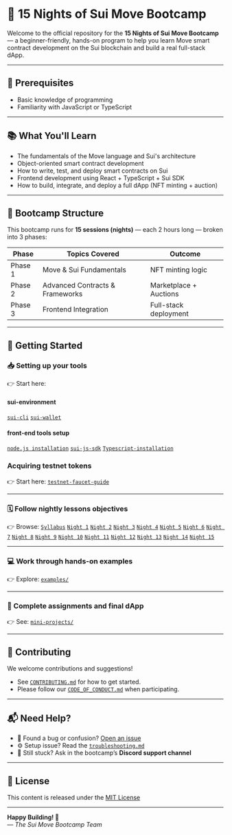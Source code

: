 # 🚀 15 Nights of Sui Move Bootcamp

Welcome to the official repository for the **15 Nights of Sui Move Bootcamp** — a beginner-friendly, hands-on program to help you learn Move smart contract development on the Sui blockchain and build a real full-stack dApp.

---

## 📜 Prerequisites

- Basic knowledge of programming
- Familiarity with JavaScript or TypeScript

---

## 📚 What You'll Learn

- The fundamentals of the Move language and Sui's architecture  
- Object-oriented smart contract development  
- How to write, test, and deploy smart contracts on Sui  
- Frontend development using React + TypeScript + Sui SDK  
- How to build, integrate, and deploy a full dApp (NFT minting + auction)

---

## 🧱 Bootcamp Structure

This bootcamp runs for **15 sessions (nights)** — each 2 hours long — broken into 3 phases:

| Phase | Topics Covered                  | Outcome |
|-------|----------------------------------|---------|
| Phase 1 | Move & Sui Fundamentals         | NFT minting logic |
| Phase 2 | Advanced Contracts & Frameworks | Marketplace + Auctions |
| Phase 3 | Frontend Integration            | Full-stack deployment |

---

## 🧭 Getting Started

### 📥 Setting up your tools 
👉 Start here: 

#### sui-environment

[`sui-cli`](/sui-move-bootcamp/setup/sui-environment/install-sui-cli.md)
[`sui-wallet`](/sui-move-bootcamp/setup/sui-environment/setup-sui-wallet.md)

#### front-end tools setup
[`node.js installation`](/sui-move-bootcamp/setup/frontend-setup/install-node-js.md)
[`sui-js-sdk`](/sui-move-bootcamp/setup/frontend-setup/install-sui-js-sdk.md)
[`Typescript-installation`](/sui-move-bootcamp/setup/frontend-setup/install-sui-move.md)

### Acquiring testnet tokens 
👉 Start here:
[`testnet-faucet-guide`](/sui-move-bootcamp/setup/sui-environment/testnet-faucet-guide.md)

---
### 🗓 Follow nightly lessons objectives 
👉 Browse: [`Syllabus`](/sui-move-bootcamp/syllabus/full-syllabus.md)
[`Night 1`](/sui-move-bootcamp/syllabus/nightly-objectives/night-o1.md)
[`Night 2`](/sui-move-bootcamp/syllabus/nightly-objectives/night-o2.md)
[`Night 3`](/sui-move-bootcamp/syllabus/nightly-objectives/night-o3.md)
[`Night 4`](/sui-move-bootcamp/syllabus/nightly-objectives/night-o4.md)
[`Night 5`](/sui-move-bootcamp/syllabus/nightly-objectives/night-o5.md)
[`Night 6`](/sui-move-bootcamp/syllabus/nightly-objectives/night-o6.md)
[`Night 7`](/sui-move-bootcamp/syllabus/nightly-objectives/night-o7.md)
[`Night 8`](/sui-move-bootcamp/syllabus/nightly-objectives/night-o8.md)
[`Night 9`](/sui-move-bootcamp/syllabus/nightly-objectives/night-o9.md)
[`Night 10`](/sui-move-bootcamp/syllabus/nightly-objectives/night-10.md)
[`Night 11`](/sui-move-bootcamp/syllabus/nightly-objectives/night-11.md)
[`Night 12`](/sui-move-bootcamp/syllabus/nightly-objectives/night-12.md)
[`Night 13`](/sui-move-bootcamp/syllabus/nightly-objectives/night-13.md)
[`Night 14`](/sui-move-bootcamp/syllabus/nightly-objectives/night-14.md)
[`Night 15`](/sui-move-bootcamp/syllabus/nightly-objectives/night-15.md)

---


### 💻 Work through hands-on examples  
👉 Explore: [`examples/`](/sui-move-bootcamp/examples)

---

### 🚀 Complete assignments and final dApp  
👉 See: [`mini-projects/`](/sui-move-bootcamp/mini-projects)

---
## 🤝 Contributing

We welcome contributions and suggestions!

- See [`CONTRIBUTING.md`](/sui-move-bootcamp/CONTRIBUTING.md) for how to get started.  
- Please follow our [`CODE_OF_CONDUCT.md`](/sui-move-bootcamp/CODE_OF_CONDUCT.md) when participating.

---

## 📬 Need Help?

- 🐞 Found a bug or confusion? [Open an issue](https://github.com/YOUR_ORG/YOUR_REPO/issues)  
- ⚙️ Setup issue? Read the [`troubleshooting.md`](./setup/troubleshooting.md)  
- 💬 Still stuck? Ask in the bootcamp’s **Discord support channel**

---

## 📜 License

This content is released under the [MIT License](/sui-move-bootcamp/LICENSE)

---

**Happy Building! 🧱**  
— _The Sui Move Bootcamp Team_




